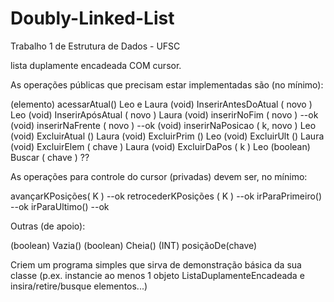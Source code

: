 # Doubly-Linked-List
Trabalho 1 de Estrutura de Dados - UFSC

lista duplamente encadeada COM cursor.

As operações públicas que precisam estar implementadas são (no mínimo):

(elemento) acessarAtual() Leo e Laura
(void) InserirAntesDoAtual ( novo ) Leo
(void) InserirApósAtual ( novo ) Laura
(void) inserirNoFim ( novo ) --ok
(void) inserirNaFrente ( novo ) --ok
(void) inserirNaPosicao ( k, novo ) Leo
(void) ExcluirAtual () Laura
(void) ExcluirPrim () Leo
(void) ExcluirUlt () Laura
(void) ExcluirElem ( chave ) Laura
(void) ExcluirDaPos ( k ) Leo
(boolean) Buscar ( chave ) ??

As operações para controle do cursor (privadas) devem ser, no mínimo:

avançarKPosições( K ) --ok
retrocederKPosições ( K ) --ok
irParaPrimeiro() --ok
irParaUltimo() --ok

Outras (de apoio):

(boolean) Vazia()
(boolean) Cheia()
(INT) posiçãoDe(chave)

Criem um programa simples que sirva de demonstração básica da sua classe (p.ex. instancie ao menos 1 objeto ListaDuplamenteEncadeada e insira/retire/busque elementos...)

